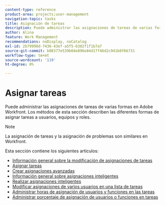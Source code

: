 ```yaml
---
content-type: reference
product-area: projects;user-management
navigation-topic: tasks
title: Asignación de tareas
description: Puede administrar las asignaciones de tareas de varias formas en Adobe Workfront. Los métodos de esta sección describen las diferentes formas de asignar tareas a usuarios, equipos y roles.
author: Alina
feature: Work Management
recommendations: noDisplay, noCatalog
exl-id: 2b79998d-7436-43ef-a5f5-6302f1f1b7a7
source-git-commit: b08377e539b04e896e84d17f46d2c941b0f66731
workflow-type: tm+mt
source-wordcount: '119'
ht-degree: 0%

---
```


# Asignar tareas

Puede administrar las asignaciones de tareas de varias formas en Adobe Workfront. Los métodos de esta sección describen las diferentes formas de asignar tareas a usuarios, equipos y roles.

>[!NOTE]
>
>La asignación de tareas y la asignación de problemas son similares en Workfront.

Esta sección contiene los siguientes artículos:

* [Información general sobre la modificación de asignaciones de tareas](../../../manage-work/tasks/assign-tasks/modify-task-assignments-overview.md)
* [Asignar tareas](../../../manage-work/tasks/assign-tasks/assign-tasks.md)
* [Crear asignaciones avanzadas](../../../manage-work/tasks/assign-tasks/create-advanced-assignments.md)
* [Información general sobre asignaciones inteligentes](../../../manage-work/tasks/assign-tasks/smart-assignments.md)
* [Realizar asignaciones inteligentes](../../../manage-work/tasks/assign-tasks/make-smart-assignments.md)
* [Modificar asignaciones de varios usuarios en una lista de tareas](../../../manage-work/tasks/assign-tasks/modify-multiple-assignments-in-task-list.md)
* [Administrar horas de asignación de usuarios y funciones en las tareas](../../../manage-work/tasks/assign-tasks/manage-allocation-hours-on-tasks.md)
* [Administrar porcentaje de asignación de usuarios o funciones en tareas](../../../manage-work/tasks/assign-tasks/manage-allocation-percentage-on-tasks.md)

